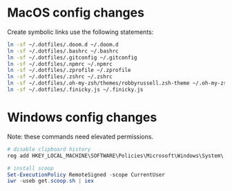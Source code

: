 # MacOS config changes

Create symbolic links use the following statements:

```bash
ln -sf ~/.dotfiles/.doom.d ~/.doom.d
ln -sf ~/.dotfiles/.bashrc ~/.bashrc
ln -sf ~/.dotfiles/.gitconfig ~/.gitconfig
ln -sf ~/.dotfiles/.npmrc ~/.npmrc
ln -sf ~/.dotfiles/.zprofile ~/.zprofile
ln -sf ~/.dotfiles/.zshrc ~/.zshrc
ln -sf ~/.dotfiles/.oh-my-zsh/themes/robbyrussell.zsh-theme ~/.oh-my-zsh/themes/robbyrussell.zsh-theme
ln -sf ~/.dotfiles/.finicky.js ~/.finicky.js
```

# Windows config changes

Note: these commands need elevated permissions.

```powershell
# disable clipboard history
reg add HKEY_LOCAL_MACHINE\SOFTWARE\Policies\Microsoft\Windows\System\ /v AllowClipboardHistory /t REG_DWORD /d 0

# install scoop
Set-ExecutionPolicy RemoteSigned -scope CurrentUser
iwr -useb get.scoop.sh | iex

```
